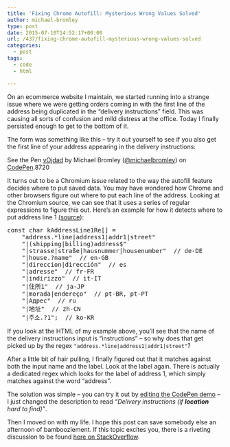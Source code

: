 ```yaml
---
title: 'Fixing Chrome Autofill: Mysterious Wrong Values Solved'
author: michael-bromley
type: post
date: 2015-07-10T14:52:17+00:00
url: /437/fixing-chrome-autofill-mysterious-wrong-values-solved
categories:
  - post
tags:
  - code
  - html

---
```

On an ecommerce website I maintain, we started running into a strange issue where we were getting orders coming in with the first line of the address being duplicated in the &#8220;delivery instructions&#8221; field. This was causing all sorts of confusion and mild distress at the office. Today I finally persisted enough to get to the bottom of it.

The form was something like this &#8211; try it out yourself to see if you also get the first line of your address appearing in the delivery instructions:

<p class='codepen'  data-height='480' data-theme-id='8720' data-slug-hash='vOjdad' data-default-tab='result' data-animations='run' data-editable='' data-embed-version='2'>
  See the Pen <a href="http://codepen.io/michaelbromley/pen/vOjdad/">vOjdad</a> by Michael Bromley (<a href="http://codepen.io/michaelbromley">@michaelbromley</a>) on <a href="http://codepen.io">CodePen</a>.8720
</p>

It turns out to be a Chromium issue related to the way the autofill feature decides where to put saved data. You may have wondered how Chrome and other browsers figure out where to put each line of the address. Looking at the Chromium source, we can see that it uses a series of regular expressions to figure this out. Here&#8217;s an example for how it detects where to put address line 1 (<a href="https://code.google.com/p/chromium/codesearch#chromium/src/components/autofill/core/browser/autofill_regex_constants.cc" target="_blank">source</a>):

<pre>const char kAddressLine1Re[] =
    "address.*line|address1|addr1|street"
    "|(shipping|billing)address$"
    "|strasse|straße|hausnummer|housenumber"  // de-DE
    "|house.?name"  // en-GB
    "|direccion|dirección"  // es
    "|adresse"  // fr-FR
    "|indirizzo"  // it-IT
    "|住所1"  // ja-JP
    "|morada|endereço"  // pt-BR, pt-PT
    "|Адрес"  // ru
    "|地址"  // zh-CN
    "|주소.?1";  // ko-KR
</pre>

If you look at the HTML of my example above, you&#8217;ll see that the name of the delivery instructions input is &#8220;instructions&#8221; &#8211; so why does that get picked up by the regex `"address.*line|address1|addr1|street"`?

After a little bit of hair pulling, I finally figured out that it matches against both the input name and the label. Look at the label again. There is actually a dedicated regex which looks for the label of address 1, which simply matches against the word &#8220;address&#8221;.

The solution was simple &#8211; you can try it out by <a href="http://codepen.io/michaelbromley/pen/vOjdad?editors=100" target="_blank">editing the CodePen demo</a> &#8211; I just changed the description to read _&#8220;Delivery instructions (if **location** hard to find)&#8221;_.

Then I moved on with my life. I hope this post can save somebody else an afternoon of bamboozlement. If this topic excites you, there is a riveting discussion to be found <a href="http://stackoverflow.com/a/9795126/772859" target="_blank">here on StackOverflow</a>.